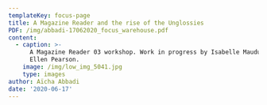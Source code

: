 ```yaml
---
templateKey: focus-page
title: A Magazine Reader and the rise of the Unglossies
PDF: /img/abbadi-17062020_focus_warehouse.pdf
content:
  - caption: >-
      A Magazine Reader 03 workshop. Work in progress by Isabelle Mauduit and
      Ellen Pearson.
    image: /img/low_img_5041.jpg
    type: images
author: Aïcha Abbadi
date: '2020-06-17'
---
```


